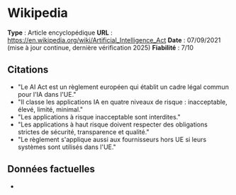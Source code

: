 # Wikipedia

**Type** : Article encyclopédique
**URL** : https://en.wikipedia.org/wiki/Artificial_Intelligence_Act
**Date** : 07/09/2021 (mise à jour continue, dernière vérification 2025)
**Fiabilité** : 7/10

## Citations

* "Le AI Act est un règlement européen qui établit un cadre légal commun pour l'IA dans l'UE."
* "Il classe les applications IA en quatre niveaux de risque : inacceptable, élevé, limité, minimal."
* "Les applications à risque inacceptable sont interdites."
* "Les applications à haut risque doivent respecter des obligations strictes de sécurité, transparence et qualité."
* "Le règlement s'applique aussi aux fournisseurs hors UE si leurs systèmes sont utilisés dans l'UE."

## Données factuelles

- 
